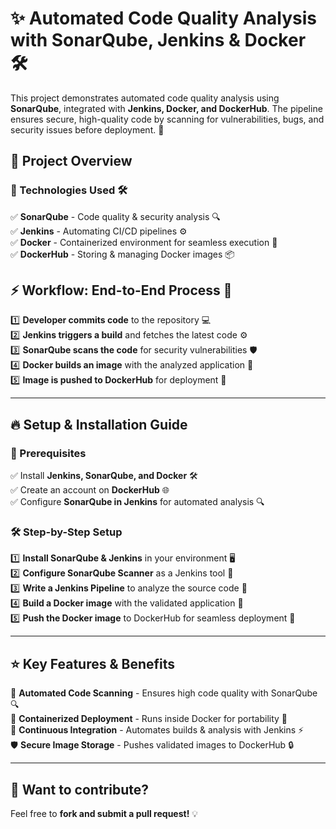 # ✨ Automated Code Quality Analysis with SonarQube, Jenkins & Docker 🛠️

This project demonstrates automated code quality analysis using **SonarQube**, integrated with **Jenkins, Docker, and DockerHub**. The pipeline ensures secure, high-quality code by scanning for vulnerabilities, bugs, and security issues before deployment. 🚀

## 🎯 Project Overview

### 🔹 Technologies Used 🛠️
✅ **SonarQube** - Code quality & security analysis 🔍  
✅ **Jenkins** - Automating CI/CD pipelines ⚙️  
✅ **Docker** - Containerized environment for seamless execution 🐳  
✅ **DockerHub** - Storing & managing Docker images 📦  

## ⚡ Workflow: End-to-End Process 🔄

1️⃣ **Developer commits code** to the repository 💻  
2️⃣ **Jenkins triggers a build** and fetches the latest code ⚙️  
3️⃣ **SonarQube scans the code** for security vulnerabilities 🛡️  
4️⃣ **Docker builds an image** with the analyzed application 🏩  
5️⃣ **Image is pushed to DockerHub** for deployment 🚀  

---

## 🔥 Setup & Installation Guide

### 📌 Prerequisites
✅ Install **Jenkins, SonarQube, and Docker** 🛠️  
✅ Create an account on **DockerHub** 🌐  
✅ Configure **SonarQube in Jenkins** for automated analysis 🔍  

### 🛠️ Step-by-Step Setup
1️⃣ **Install SonarQube & Jenkins** in your environment 🖥️  
2️⃣ **Configure SonarQube Scanner** as a Jenkins tool 🔄  
3️⃣ **Write a Jenkins Pipeline** to analyze the source code 📝  
4️⃣ **Build a Docker image** with the validated application 🐳  
5️⃣ **Push the Docker image** to DockerHub for seamless deployment 🚀  

---

## ⭐ Key Features & Benefits

🚀 **Automated Code Scanning** - Ensures high code quality with SonarQube 🔍  
🐳 **Containerized Deployment** - Runs inside Docker for portability 🏩  
🔄 **Continuous Integration** - Automates builds & analysis with Jenkins ⚡  
🛡️ **Secure Image Storage** - Pushes validated images to DockerHub 🔒  

---

## 🎯 Want to contribute?
Feel free to **fork and submit a pull request!** 💡
